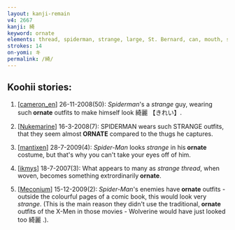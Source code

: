 ```yaml
---
layout: kanji-remain
v4: 2667
kanji: 綺
keyword: ornate
elements: thread, spiderman, strange, large, St. Bernard, can, mouth, street, nail, spike
strokes: 14
on-yomi: キ
permalink: /綺/
---
```


## Koohii stories: 

1) [<a href="http://kanji.koohii.com/profile/cameron_en">cameron_en</a>] 26-11-2008(50): <em>Spiderman</em>&#039;s a <em>strange</em> guy, wearing such<strong> ornate</strong> outfits to make himself look 綺麗 【きれい】.

2) [<a href="http://kanji.koohii.com/profile/Nukemarine">Nukemarine</a>] 16-3-2008(7): SPIDERMAN wears such STRANGE outfits, that they seem almost<strong> ORNATE</strong> compared to the thugs he captures.

3) [<a href="http://kanji.koohii.com/profile/mantixen">mantixen</a>] 28-7-2009(4): <em>Spider-Man</em> looks <em>strange</em> in his<strong> ornate</strong> costume, but that&#039;s why you can&#039;t take your eyes off of him.

4) [<a href="http://kanji.koohii.com/profile/ikmys">ikmys</a>] 18-7-2007(3): What appears to many as <em>strange</em> <em>thread</em>, when woven, becomes something extrordinarily<strong> ornate</strong>.

5) [<a href="http://kanji.koohii.com/profile/Meconium">Meconium</a>] 15-12-2009(2): <em>Spider-Man</em>&#039;s enemies have<strong> ornate</strong> outfits - outside the colourful pages of a comic book, this would look very <em>strange</em>. (This is the main reason they didn&#039;t use the traditional,<strong> ornate</strong> outfits of the X-Men in those movies - Wolverine would have just looked too 綺麗 .).

